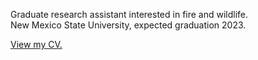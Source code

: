
<p>Graduate research assistant interested in fire and wildlife.<br>
New Mexico State University, expected graduation 2023.</p>

[View my CV.](https://docs.google.com/viewer?url=https://github.com/leahwhite/leahwhite.github.io/raw/main/cv/cv.pdf)


<!--
**leahwhite/leahwhite** is a ✨ _special_ ✨ repository because its `README.md` (this file) appears on your GitHub profile.

Here are some ideas to get you started:

- 🔭 I’m currently working on ...
- 🌱 I’m currently learning ...
- 👯 I’m looking to collaborate on ...
- 🤔 I’m looking for help with ...
- 💬 Ask me about ...
- 📫 How to reach me: ...
- 😄 Pronouns: ...
- ⚡ Fun fact: ...
-->
